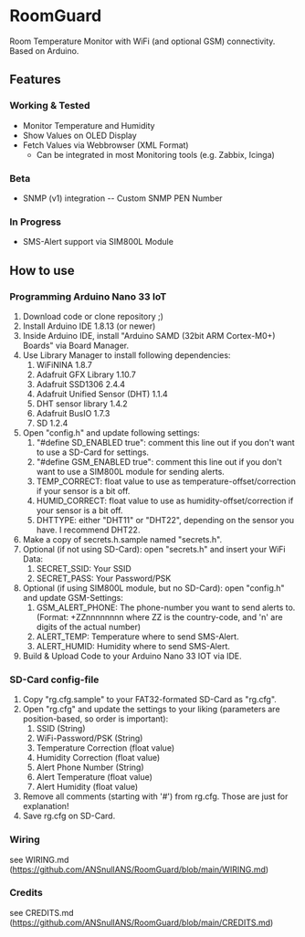 # RoomGuard
Room Temperature Monitor with WiFi (and optional GSM) connectivity. Based on Arduino.

## Features
### Working & Tested
- Monitor Temperature and Humidity
- Show Values on OLED Display
- Fetch Values via Webbrowser (XML Format)
  - Can be integrated in most Monitoring tools (e.g. Zabbix, Icinga)
### Beta
- SNMP (v1) integration
-- Custom SNMP PEN Number
### In Progress
- SMS-Alert support via SIM800L Module

## How to use
### Programming Arduino Nano 33 IoT
1. Download code or clone repository ;)
2. Install Arduino IDE 1.8.13 (or newer)
3. Inside Arduino IDE, install "Arduino SAMD (32bit ARM Cortex-M0+) Boards" via Board Manager.
4. Use Library Manager to install following dependencies:
   1. WiFiNINA 1.8.7
   2. Adafruit GFX Library 1.10.7
   3. Adafruit SSD1306 2.4.4
   4. Adafruit Unified Sensor (DHT) 1.1.4
   5. DHT sensor library 1.4.2
   6. Adafruit BusIO 1.7.3
   7. SD 1.2.4
5. Open "config.h" and update following settings:
   1. "#define SD_ENABLED true": comment this line out if you don't want to use a SD-Card for settings.
   2. "#define GSM_ENABLED true": comment this line out if you don't want to use a SIM800L module for sending alerts.
   3. TEMP_CORRECT: float value to use as temperature-offset/correction if your sensor is a bit off.
   4. HUMID_CORRECT: float value to use as humidity-offset/correction if your sensor is a bit off.
   5. DHTTYPE: either "DHT11" or "DHT22", depending on the sensor you have. I recommend DHT22.
6. Make a copy of secrets.h.sample named "secrets.h".
7. Optional (if not using SD-Card): open "secrets.h" and insert your WiFi Data:
   1. SECRET_SSID: Your SSID
   2. SECRET_PASS: Your Password/PSK
8. Optional (if using SIM800L module, but no SD-Card): open "config.h" and update GSM-Settings:
   1. GSM_ALERT_PHONE: The phone-number you want to send alerts to. (Format: +ZZnnnnnnnn where ZZ is the country-code, and 'n' are digits of the actual number)
   2. ALERT_TEMP: Temperature where to send SMS-Alert.
   3. ALERT_HUMID: Humidity where to send SMS-Alert.
9. Build & Upload Code to your Arduino Nano 33 IOT via IDE.

### SD-Card config-file
1. Copy "rg.cfg.sample" to your FAT32-formated SD-Card as "rg.cfg".
2. Open "rg.cfg" and update the settings to your liking (parameters are position-based, so order is important):
   1. SSID (String)
   2. WiFi-Password/PSK (String)
   3. Temperature Correction (float value)
   4. Humidity Correction (float value)
   5. Alert Phone Number (String)
   6. Alert Temperature (float value)
   7. Alert Humidity (float value)
3. Remove all comments (starting with '#') from rg.cfg. Those are just for explanation!
4. Save rg.cfg on SD-Card.

### Wiring
see WIRING.md (https://github.com/ANSnullANS/RoomGuard/blob/main/WIRING.md)

### Credits
see CREDITS.md (https://github.com/ANSnullANS/RoomGuard/blob/main/CREDITS.md)
